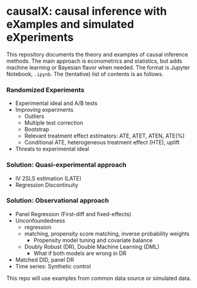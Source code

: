 causalX: causal inference with eXamples and simulated eXperiments
==========

This repository documents the theory and examples of causal inference methods. The main approach is econometrics and statistics, but adds machine learning or Bayesian flavor when needed. The format is Jupyter Notebook, `.ipynb`. The (tentative) list of contents is as follows.

### Randomized Experiments
- Experimental ideal and A/B tests
- Improving experiments
	- Outliers
	- Multiple test correction
	- Bootstrap
	- Relevant treatment effect estimators: ATE, ATET, ATEN, ATE(%)
	- Conditional ATE, heterogeneous treatment effect (HTE), uplift
- Threats to experimental ideal

### Solution: Quasi-experimental approach
- IV 2SLS estimation (LATE)
	<!-- - LATE == ATET -->
- Regression Discontinuity

### Solution: Observational approach
- Panel Regression (First-diff and fixed-effects)
- Unconfoundedness
	- regression
	- matching, propensity score matching, inverse probability weights
		- Propensity model tuning and covariate balance
	- Doubly Robust (DR), Double Machine Learning (DML)
		- What if both models are wrong in DR
- Matched DID, panel DR
- Time series: Synthetic control

This repo will use examples from common data source or simulated data. 
